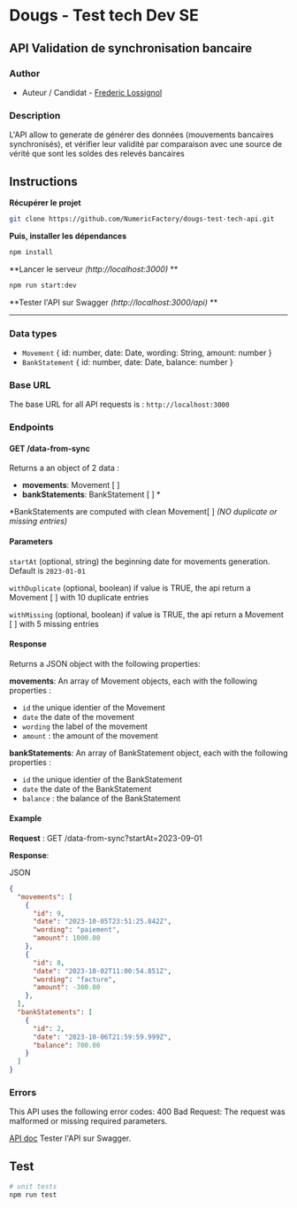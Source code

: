 
# Dougs - Test tech Dev SE
## API Validation de synchronisation bancaire

### Author
- Auteur / Candidat - [Frederic Lossignol](https://www.linkedin.com/in/flossignol/)

### Description
L'API allow to generate de générer des données (mouvements bancaires synchronisés), et vérifier leur validité par comparaison avec une source de vérité que sont les soldes des relevés bancaires

## Instructions

**Récupérer le projet**
```bash
git clone https://github.com/NumericFactory/dougs-test-tech-api.git
```

**Puis, installer les dépendances**
```bash
npm install
```
**Lancer le serveur *(http://localhost:3000)* **
```bash
npm run start:dev
```

**Tester l'API sur Swagger *(http://localhost:3000/api)* **

---------------------

### Data types

- `Movement`  { id: number, date: Date, wording: String, amount: number }
- `BankStatement`  { id: number, date: Date, balance: number }


### Base URL

The base URL for all API requests is : 
`http://localhost:3000`

### Endpoints

#### GET /data-from-sync

Returns a an object of 2 data : 
- **movements**: Movement [ ]
- **bankStatements**: BankStatement [ ] * 

*BankStatements are computed with clean Movement[ ] 
*(NO duplicate or missing entries)*

#### Parameters

`startAt` (optional, string)
the beginning date for movements generation. Default is `2023-01-01`

`withDuplicate` (optional, boolean)
if value is TRUE, the api return a Movement [ ] with 10 duplicate entries

`withMissing` (optional, boolean)
if value is TRUE, the api return a Movement [ ] with 5 missing entries


#### Response

Returns a JSON object with the following properties:

**movements**: An array of  Movement objects, each with the following properties : 
- `id` the unique identier of the Movement
- `date` the date of the movement
- `wording` the label of the movement
- `amount` : the amount of the movement

**bankStatements**: An array of BankStatement object, each with the following properties : 
- `id` the unique identier of the BankStatement
- `date` the date of the BankStatement
- `balance` : the balance of the BankStatement

#### Example

**Request** :
GET /data-from-sync?startAt=2023-09-01

**Response**:

JSON

```json
{
  "movements": [
    {
      "id": 9,
      "date": "2023-10-05T23:51:25.842Z",
      "wording": "paiement",
      "amount": 1000.00
    },
    {
      "id": 8,
      "date": "2023-10-02T11:00:54.851Z",
      "wording": "facture",
      "amount": -300.00
    },
  ],
  "bankStatements": [
    {
      "id": 2,
      "date": "2023-10-06T21:59:59.999Z",
      "balance": 700.00
    }
  ]
}

```

### Errors

This API uses the following error codes:
400 Bad Request: The request was malformed or missing required parameters.

[API doc](localhost:3000/api) Tester l'API sur Swagger.

## Test
```bash
# unit tests
npm run test
```


